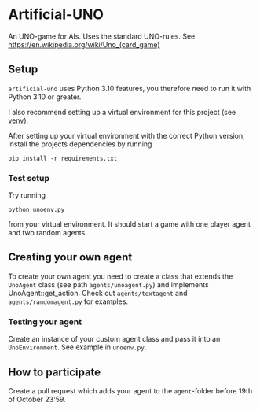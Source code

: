 # Artificial-UNO

An UNO-game for AIs. Uses the standard UNO-rules. See https://en.wikipedia.org/wiki/Uno_(card_game)

## Setup

`artificial-uno` uses Python 3.10 features, you therefore need to run it with Python 3.10 or greater.

I also recommend setting up a virtual environment for this project (see [venv](https://docs.python.org/3/library/venv.html)).

After setting up your virtual environment with the correct Python version, install the projects dependencies by running

`pip install -r requirements.txt`

### Test setup

Try running

`python unoenv.py`

from your virtual environment. It should start a game with one player agent and two random agents.

## Creating your own agent

To create your own agent you need to create a class that extends the `UnoAgent` class (see path `agents/unoagent.py`) and implements UnoAgent::get_action. Check out `agents/textagent` and `agents/randomagent.py` for examples.

### Testing your agent

Create an instance of your custom agent class and pass it into an `UnoEnvironment`. See example in `unoenv.py`.

## How to participate

Create a pull request which adds your agent to the `agent`-folder before 19th of October 23:59.

